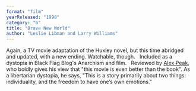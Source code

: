 ```yaml
---
format: "film"
yearReleased: "1998"
category: "b"
title: "Brave New World"
author: "Leslie Libman and Larry Williams"
---
```

Again, a TV movie adaptation of the Huxley novel, but this  time abridged and updated, with a new ending. Watchable, though.
 
Included as a dystopia in Black Flag Blog's   Anarchism and film.
 
Reviewed by <a href="http://alexpeak.com/art/films/bnw1980/">Alex Peak</a>, who boldly gives  his view that "this movie is even better than the book". As a libertarian  dystopia, he says, "This is a story primarily about two things: individuality,  and the freedom to have one’s own emotions."
 
 